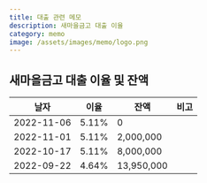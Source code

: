 ```yaml
---
title: 대출 관련 메모
description: 새마을금고 대출 이율
category: memo
image: /assets/images/memo/logo.png
---
```


새마을금고 대출 이율 및 잔액
---

|날자|이율|잔액|비고|
|---|---|---|---|
|2022-11-06|5.11%|0|   |
|2022-11-01|5.11%|2,000,000|   |
|2022-10-17|5.11%|8,000,000|   |
|2022-09-22|4.64%|13,950,000|   |